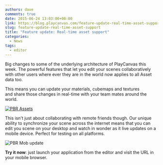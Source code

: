```yaml
---
authors: dave
comments: true
date: 2015-06-24 13:03:00+00:00
link: https://blog.playcanvas.com/feature-update-real-time-asset-support/
slug: feature-update-real-time-asset-support
title: "Feature update: Real-time asset support"
categories:
  - News
tags:
  - editor
---
```


Big changes to some of the underlying architecture of PlayCanvas this week. The powerful features that let you edit your scenes collaboratively with other users where ever they are in the world now applies to all Asset data too.

This means you can update your materials, cubemaps and textures and share those changes in real-time with your team mates around the world.

[![PBR Assets](/img/pbr-gif.gif)](/img/pbr-gif.gif)

This isn't just about collaborating with remote friends though. Our unique ability to synchronize your scene across the internet means that you can edit you scene on your desktop and watch in wonder as it live updates on a mobile device. Perfect for testing on all platforms.

![PBR Mob update](/img/pbr-mob-gif.gif)

**Try it now**: just launch your application from the editor and visit the URL in your mobile browser.
